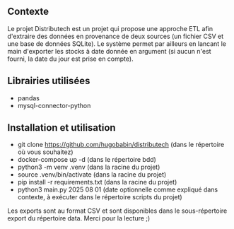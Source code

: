 ## Contexte

Le projet Distributech est un projet qui propose une approche ETL afin d'extraire des données en provenance de deux sources (un fichier CSV et une base de données SQLite). Le système permet par ailleurs en lancant le main d'exporter les stocks à date donnée en argument (si aucun n'est fourni, la date du jour est prise en compte).

## Librairies utilisées

- pandas
- mysql-connector-python

## Installation et utilisation

- git clone https://github.com/hugobabin/distributech (dans le répertoire où vous souhaitez)
- docker-compose up -d (dans le répertoire bdd)
- python3 -m venv .venv (dans la racine du projet)
- source .venv/bin/activate (dans la racine du projet)
- pip install -r requirements.txt (dans la racine du projet)
- python3 main.py 2025 08 01 (date optionnelle comme expliqué dans contexte, à exécuter dans le répertoire scripts du projet)

Les exports sont au format CSV et sont disponibles dans le sous-répertoire export du répertoire data.
Merci pour la lecture ;)

